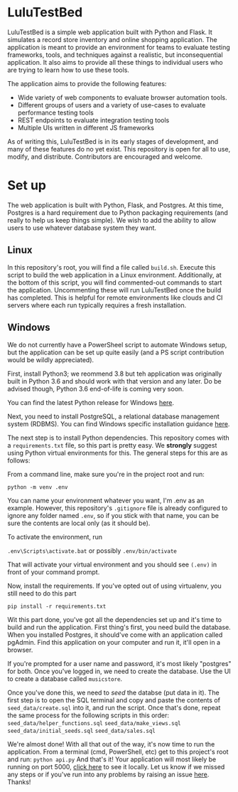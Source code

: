 # LuluTestBed

LuluTestBed is a simple web application built with Python and Flask. It simulates a
record store inventory and online shopping application. The application is meant to
provide an environment for teams to evaluate testing frameworks, tools, and techniques
against a realistic, but inconsequential application. It also aims to provide all
these things to individual users who are trying to learn how to use these tools.

The application aims to provide the following features:
* Wide variety of web components to evaluate browser automation tools.
* Different groups of users and a variety of use-cases to evaluate performance testing tools
* REST endpoints to evaluate integration testing tools
* Multiple UIs written in different JS frameworks

As of writing this, LuluTestBed is in its early stages of development, and many of
these features do no yet exist. This repository is open for all to use, modify, and
distribute. Contributors are encouraged and welcome.

# Set up

The web application is built with Python, Flask, and Postgres. At this time,
Postgres is a hard requirement due to Python packaging requirements (and really 
to help us keep things simple). We wish to add the ability to allow users to
use whatever database system they want.

## Linux

In this repository's root, you will find a file called `build.sh`. Execute
this script to build the web application in a Linux environment. Additionally,
at the bottom of this script, you will find commented-out commands to start
the application. Uncommenting these will run LuluTestBed once the build has
completed. This is helpful for remote environments like clouds and CI servers
where each run typically requires a fresh installation.

## Windows

We do not currently have a PowerSheel script to automate Windows setup, but
the application can be set up quite easily (and a PS script contribution
would be wildly appreciated).

First, install Python3; we reommend 3.8 but teh application was originally
built in Python 3.6 and should work with that version and any later. Do
be advised though, Python 3.6 end-of-life is coming very soon.

You can find the latest Python release for Windows [here](https://www.python.org/downloads/windows/).

Next, you need to install PostgreSQL, a relational database management system
(RDBMS). You can find Windows specific installation guidance [here](https://www.postgresql.org/download/windows/).

The next step is to install Python dependencies. This repository
comes with a `requirements.txt` file, so this part is pretty easy. We **strongly**
suggest using Python virtual environments for this. The general steps
for this are as follows:

From a command line, make sure you're in the project root and run:

`python -m venv .env`

You can name your environment whatever you want, I'm .env as an example.
However, this repository's `.gitignore` file is already configured to ignore
any folder named `.env`, so if you stick with that name, you can be sure
the contents are local only (as it should be).

To activate the environment, run

`.env\Scripts\activate.bat`
or possibly
`.env/bin/activate`

That will activate your virtual environment and you should see `(.env)`
in front of your command prompt.

Now, install the requirements. If you've opted out of using virtualenv,
you still need to do this part

`pip install -r requirements.txt`

Wit this part done, you've got all the dependencies set up and it's time
to build and run the application. First thing's first, you need build the
database. When you installed Postgres, it should've come with an application
called pgAdmin. Find this application on your computer and run it, it'll
open in a browser.

If you're prompted for a user name and password, it's most likely "postgres"
for both. Once you've logged in, we need to create the database. Use the UI
to create a database called `musicstore`.

Once you've done this, we need to *seed* the databse (put data in it). The
first step is to open the SQL terminal and copy and paste the contents
of `seed_data/create.sql` into it, and run the script. Once that's done,
repeat the same process for the following scripts in this order:
`seed_data/helper_functions.sql`
`seed_data/make_views.sql`
`seed_data/initial_seeds.sql`
`seed_data/sales.sql`

We're almost done! With all that out of the way, it's now time to
run the application. From a terminal (cmd, PowerShell, etc) get to
this project's root and run:
`python api.py`
And that's it! Your application will most likely be running on
port 5000, [click here](localhost:5000) to see it locally. Let us
know if we missed any steps or if you've run into any problems by
raising an issue [here](https://github.com/erik-whiting/LuluTestBed/issues/new/choose). Thanks!
